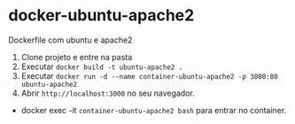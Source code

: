 # docker-ubuntu-apache2
Dockerfile com ubuntu e apache2

1. Clone projeto e entre na pasta
2. Executar `docker build -t ubuntu-apache2 .`
3. Executar `docker run -d --name container-ubuntu-apache2 -p 3000:80 ubuntu-apache2`
4. Abrir `http://localhost:3000` no seu navegador.

* docker exec -it `container-ubuntu-apache2 bash` para entrar no container.